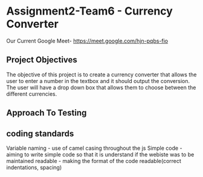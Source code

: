 # Assignment2-Team6 - Currency Converter


Our Current Google Meet- https://meet.google.com/hjn-pqbs-fio
## Project Objectives
The objective of this project is to create a currency converter that allows the user to enter a number in the textbox and it should output the conversion. The user will have a drop down box that allows them to choose between the different currencies. 

## Approach To Testing

## coding standards

Variable naming - use of camel casing throughout the js
Simple code - aiming to write simple code so that it is understand if the webiste was to be maintained
readable - making the format of the code readable(correct indentations, spacing)
